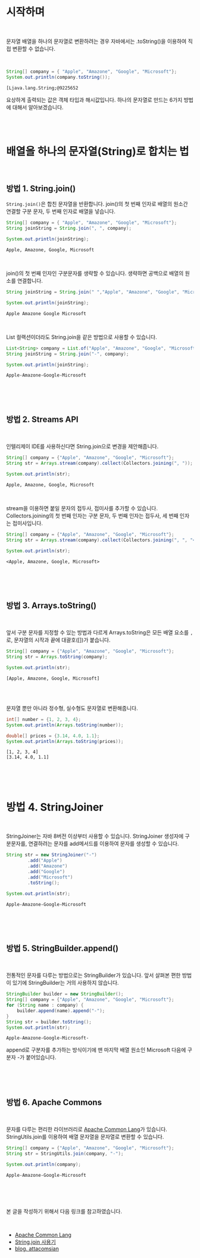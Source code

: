 <!-- 

완벽정리! 자바 문자열 배열을 문자열로 합치는 방법

-->


<br />

# 시작하며

<br />

문자열 배열을 하나의 문자열로 변환하려는 경우 자바에서는 .toString()을 이용하여 직접 변환할 수 없습니다.

<br />

```java
String[] company = { "Apple", "Amazone", "Google", "Microsoft"};
System.out.println(company.toString());
```
```text
[Ljava.lang.String;@9225652
```

요상하게 출력되는 값은 객체 타입과 해시값입니다. 하나의 문자열로 만드는 6가지 방법에 대해서 알아보겠습니다.

<br />
<br />

# 배열을 하나의 문자열(String)로 합치는 법

<br />

## 방법 1. String.join()

`String.join()`은 합친 문자열을 반환합니다. join()의 첫 번째 인자로 배열의 원소간 연결할 구분 문자, 두 번째 인자로 배열을 넣습니다. 

```java
String[] company = { "Apple", "Amazone", "Google", "Microsoft"};
String joinString = String.join(", ", company);

System.out.println(joinString);
```
```text
Apple, Amazone, Google, Microsoft
```

<br />

 join()의 첫 번째 인자인 구분문자를 생략할 수 있습니다. 생략하면 공백으로 배열의 원소를 연결합니다.

```java
String joinString = String.join(" ","Apple", "Amazone", "Google", "Microsoft");

System.out.println(joinString);
```
```text
Apple Amazone Google Microsoft
```

<br />

List 컬랙션이더라도 String.join을 같은 방법으로 사용할 수 있습니다.

```java
List<String> company = List.of("Apple", "Amazone", "Google", "Microsoft");
String joinString = String.join("-", company);

System.out.println(joinString);
```
```text
Apple-Amazone-Google-Microsoft
```

<br />
<br />
<br />

## 방법 2.  Streams API

<br />

인텔리제이 IDE를 사용하신다면 String.join으로 변경을 제안해줍니다.

```java
String[] company = {"Apple", "Amazone", "Google", "Microsoft"};
String str = Arrays.stream(company).collect(Collectors.joining(", "));

System.out.println(str);
```
```text
Apple, Amazone, Google, Microsoft
```

<br />

stream을 이용하면 붙일 문자의 접두사, 접미사를 추가할 수 있습니다. Collectors.joining의 첫 번째 인자는 구분 문자, 두 번째 인자는 접두사, 세 번째 인자는 접미사입니다.

```java
String[] company = {"Apple", "Amazone", "Google", "Microsoft"};
String str = Arrays.stream(company).collect(Collectors.joining(", ", "<", ">"));

System.out.println(str);
```
```text
<Apple, Amazone, Google, Microsoft>
```

<br />
<br />
<br />

## 방법 3. Arrays.toString()

<br />

앞서 구분 문자를 지정할 수 있는 방법과 다르게 Arrays.toString은 모든 배열 요소를 `,`로, 문자열의 시작과 끝에 대괄호([])가 붙습니다.

```java
String[] company = {"Apple", "Amazone", "Google", "Microsoft"};
String str = Arrays.toString(company);

System.out.println(str);
```
```text
[Apple, Amazone, Google, Microsoft]
```

<br />
<br />

문자열 뿐만 아니라 정수형, 실수형도 문자열로 변환해줍니다.

```java
int[] number = {1, 2, 3, 4};
System.out.println(Arrays.toString(number));

double[] prices = {3.14, 4.0, 1.1};
System.out.println(Arrays.toString(prices));
```
```text
[1, 2, 3, 4]
[3.14, 4.0, 1.1]
```

<br />
<br />
<br />

# 방법 4. StringJoiner

<br />

StringJoiner는 자바 8버전 이상부터 사용할 수 있습니다. StringJoiner 생성자에 구분문자를, 연결하려는 문자를 add메서드를 이용하여 문자를 생성할 수 있습니다.

```java
String str = new StringJoiner("-")
        .add("Apple")
        .add("Amazone")
        .add("Google")
        .add("Microsoft")
        .toString();

System.out.println(str);
```
```text
Apple-Amazone-Google-Microsoft
```

<br />
<br />
<br />

## 방법 5. StringBuilder.append()

<br />

전통적인 문자를 다루는 방법으로는 StringBuilder가 있습니다. 앞서 살펴본 편한 방법이 있기에 StringBuilder는 거의 사용하지 않습니다.

```java
StringBuilder builder = new StringBuilder();
String[] company = {"Apple", "Amazone", "Google", "Microsoft"};
for (String name : company) {
    builder.append(name).append("-");
}
String str = builder.toString();
System.out.println(str);
```
```text
Apple-Amazone-Google-Microsoft-
```

append로 구분자를 추가하는 방식이기에 맨 마지막 배열 원소인 Microsoft 다음에 구분자 -가 붙어있습니다.

<br />
<br />
<br />

## 방법 6. Apache Commons

<br />

문자를 다루는 편리한 라이브러리로 
[Apache Common Lang](https://commons.apache.org/proper/commons-lang/)가 있습니다. StringUtils.join를 이용하여 배열 문자열을 문자열로 변환할 수 있습니다.

```java
String[] company = {"Apple", "Amazone", "Google", "Microsoft"};
String str = StringUtils.join(company, "-");

System.out.println(company);
```
```text
Apple-Amazone-Google-Microsoft
```

<br />
<br />
<br />

본 글을 작성하기 위해서 다음 링크를 참고하였습니다.

<br />

- [Apache Common Lang](https://commons.apache.org/proper/commons-lang/)
- [String.join 사용기](https://zorba91.tistory.com/34)
- [blog. attacomsian](https://attacomsian.com/blog/java-convert-array-to-string)

<br />
<br />
<br />
